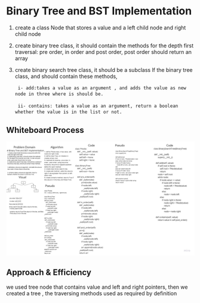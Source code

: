 # Binary Tree and BST Implementation 

1. create a class Node that stores a value and a left child node and right child node
2. create binary tree class, it should contain the methods for the depth first traversal: pre order, in order and post order, post order should return an array
3. create binary search tree class, it should be a subclass lf the binary tree class, and should contain these methods, 

        i- add:takes a value as an argument , and adds the value as new node in three where is should be.

        ii- contains: takes a value as an argument, return a boolean whether the value is in the list or not. 


## Whiteboard Process
![whiteboard](../data_structures_and_algorithms/assessts/Tree.jpg)



## Approach & Efficiency

we used tree node that contains value and left and right pointers, then we created a tree , the traversing methods used as required by definition 

